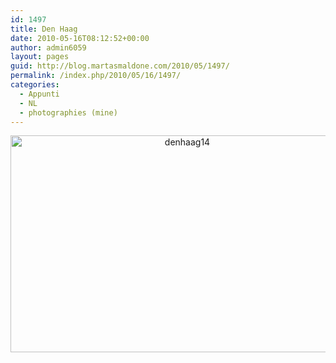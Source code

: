 ```yaml
---
id: 1497
title: Den Haag
date: 2010-05-16T08:12:52+00:00
author: admin6059
layout: pages
guid: http://blog.martasmaldone.com/2010/05/1497/
permalink: /index.php/2010/05/16/1497/
categories:
  - Appunti
  - NL
  - photographies (mine)
---
```

<p style="text-align: center;">
  <img class="aligncenter wp-image-3841" src="http://blog.martasmaldone.eu/wp-content/uploads/2010/05/denhaag14.jpg" alt="denhaag14" width="550" height="347" srcset="http://blog.martasmaldone.eu/wp-content/uploads/2010/05/denhaag14.jpg 600w, http://blog.martasmaldone.eu/wp-content/uploads/2010/05/denhaag14-300x189.jpg 300w" sizes="(max-width: 550px) 100vw, 550px" />
</p>